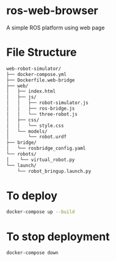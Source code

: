 # ros-web-browser
A simple ROS platform using web page

# File Structure

```bash
web-robot-simulator/
├── docker-compose.yml
├── Dockerfile.web-bridge
├── web/
│   ├── index.html
│   ├── js/
│   │   ├── robot-simulator.js
│   │   ├── ros-bridge.js
│   │   └── three-robot.js
│   ├── css/
│   │   └── style.css
│   └── models/
│       └── robot.urdf
├── bridge/
│   └── rosbridge_config.yaml
└── robots/
│    └── virtual_robot.py
└── launch/
    └── robot_bringup.launch.py
```

# To deploy
```bash
docker-compose up --build
```

# To stop deployment
```bash
docker-compose down
```
